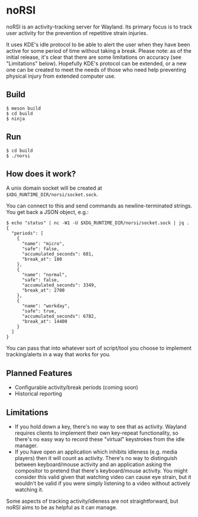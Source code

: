 # noRSI #

noRSI is an activity-tracking server for Wayland. Its primary focus is to track
user activity for the prevention of repetitive strain injuries.

It uses KDE's idle protocol to be able to alert the user when they have been
active for some period of time without taking a break. Please note: as of the
initial release, it's clear that there are some limitations on accuracy (see
"Limitations" below). Hopefully KDE's protocol can be extended, or a new one can
be created to meet the needs of those who need help preventing physical injury
from extended computer use.

## Build ##

```
$ meson build
$ cd build
$ ninja
```

## Run ##

```
$ cd build
$ ./norsi
```

## How does it work? ##

A unix domain socket will be created at `$XDG_RUNTIME_DIR/norsi/socket.sock`.

You can connect to this and send commands as newline-terminated strings. You get
back a JSON object, e.g.:

```
$ echo "status" | nc -W1 -U $XDG_RUNTIME_DIR/norsi/socket.sock | jq .
{
  "periods": [
    {
      "name": "micro",
      "safe": false,
      "accumulated_seconds": 681,
      "break_at": 180
    },
    {
      "name": "normal",
      "safe": false,
      "accumulated_seconds": 3349,
      "break_at": 2700
    },
    {
      "name": "workday",
      "safe": true,
      "accumulated_seconds": 6782,
      "break_at": 14400
    }
  ]
}
```

You can pass that into whatever sort of script/tool you choose to implement
tracking/alerts in a way that works for you.

## Planned Features ##

*   Configurable activity/break periods (coming soon)
*   Historical reporting

## Limitations ##

*   If you hold down a key, there's no way to see that as activity. Wayland
    requires clients to implement their own key-repeat functionality, so there's
    no easy way to record these "virtual" keystrokes from the idle manager.
*   If you have open an application which inhibits idleness (e.g. media players)
    then it will count as activity. There's no way to distinguish between
    keyboard/mouse activity and an application asking the compositor to pretend
    that there's keyboard/mouse activity. You might consider this valid given
    that watching video can cause eye strain, but it wouldn't be valid if you
    were simply listening to a video without actively watching it.

Some aspects of tracking activity/idleness are not straightforward, but noRSI
aims to be as helpful as it can manage.
